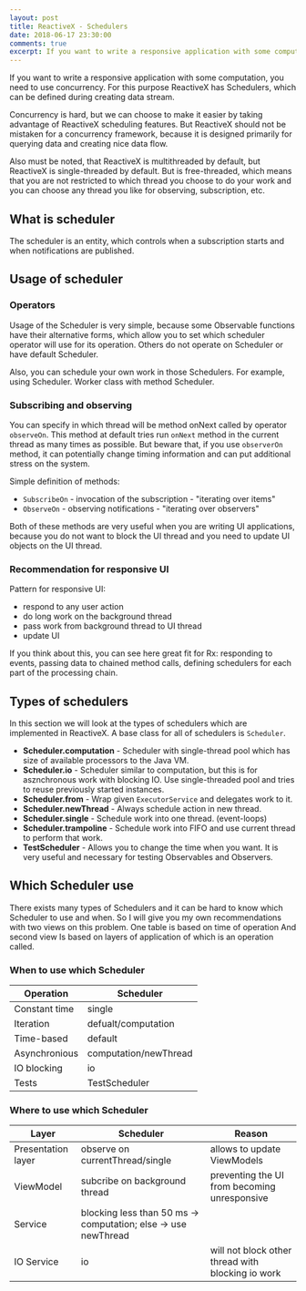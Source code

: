 ```yaml
---
layout: post
title: ReactiveX - Schedulers
date: 2018-06-17 23:30:00
comments: true
excerpt: If you want to write a responsive application with some computation, you need to use concurrency. For this purpose ReactiveX has Schedulers, which can be defined during creating data stream.
---
```

If you want to write a responsive application with some computation, you need to use concurrency. For this purpose ReactiveX has Schedulers, which can be defined during creating data stream.

Concurrency is hard, but we can choose to make it easier by taking advantage of ReactiveX scheduling features. But ReactiveX should not be mistaken for a concurrency framework, because it is designed primarily for querying data and creating nice data flow.

Also must be noted, that ReactiveX is multithreaded by default, but ReactiveX is single-threaded by default. But is free-threaded, which means that you are not restricted to which thread you choose to do your work and you can choose any thread you like for observing, subscription, etc. 

## What is scheduler
The scheduler is an entity, which controls when a subscription starts and when notifications are published.

## Usage of scheduler

### Operators
Usage of the Scheduler is very simple, because some Observable functions have their alternative forms, which allow you to set which scheduler operator will use for its operation. Others do not operate on Scheduler or have default Scheduler.

Also, you can schedule your own work in those Schedulers. For example, using Scheduler. Worker class with method Scheduler.

### Subscribing and observing
You can specify in which thread will be method onNext called by operator ```observeOn```. This method at default tries run ```onNext``` method in the current thread as many times as possible. But beware that, if you use ```observerOn``` method, it can potentially change timing information and can put additional stress on the system.

Simple definition of methods:

- ```SubscribeOn``` - invocation of the subscription - "iterating over items"
- ```ObserveOn``` - observing notifications - "iterating over observers"

Both of these methods are very useful when you are writing UI applications, because you do not want to block the UI thread and you need to update UI objects on the UI thread.

### Recommendation for responsive UI
Pattern for responsive UI:

- respond to any user action
- do long work on the background thread
- pass work from background thread to UI thread
- update UI

If you think about this, you can see here great fit for Rx: responding to events, passing data to chained method calls, defining schedulers for each part of the processing chain.

## Types of schedulers
In this section we will look at the types of schedulers which are implemented in ReactiveX. A base class for all of schedulers is ```Scheduler```.

- **Scheduler.computation** - Scheduler with single-thread pool which has size of available processors to the Java VM.
- **Scheduler.io** - Scheduler similar to computation, but this is for asznchronous work with blocking IO. Use single-threaded pool and tries to reuse previously started instances.
- **Scheduler.from** - Wrap given ```ExecutorService``` and delegates work to it.
- **Scheduler.newThread** - Always schedule action in new thread.
- **Scheduler.single** - Schedule work into one thread. (event-loops)
- **Scheduler.trampoline** - Schedule work into FIFO and use current thread to perform that work.
- **TestScheduler** - Allows you to change the time when you want. It is very useful and necessary for testing Observables and Observers.

## Which Scheduler use
There exists many types of Schedulers and it can be hard to know which Scheduler to use and when. So I will give you my own recommendations with two views on this problem. One table is based on time of operation And second view Is based on layers of application of which is an operation called.

### When to use which Scheduler

| Operation | Scheduler |
| -------- | ------------- |
| Constant time | single |
| Iteration | defualt/computation |
| Time-based | default |
| Asynchronious | computation/newThread |
| IO blocking | io |
| Tests | TestScheduler |

### Where to use which Scheduler

| Layer | Scheduler | Reason |
| --------- | ---------------- | ------------ |
| Presentation layer | observe on currentThread/single| allows to update ViewModels |
| ViewModel | subcribe on background thread | preventing the UI from becoming unresponsive |
| Service | blocking less than 50 ms -> computation; else -> use newThread | |
| IO Service | io | will not block other thread with blocking io work |
